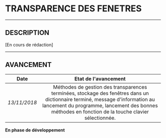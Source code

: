 # TRANSPARENCE DES FENETRES

----------------------------------------
## DESCRIPTION
[En cours de rédaction]

----------------------------------------
## AVANCEMENT
| **Date** | **Etat de l'avancement** |
|:---:|:---:|
| _13/11/2018_ | Méthodes de gestion des transparences terminées, stockage des fenêtres dans un dictionnaire terminé, message d'information au lancement du programme, lancement des bonnes méthodes en fonction de la touche clavier sélectionnée. |

**En phase de développement**